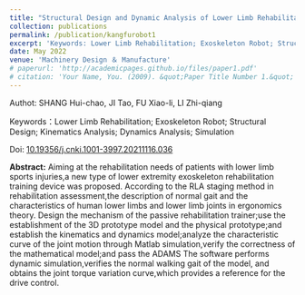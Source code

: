 ```yaml
---
title: "Structural Design and Dynamic Analysis of Lower Limb Rehabilitation Robot"
collection: publications
permalink: /publication/kangfurobot1
excerpt: 'Keywords: Lower Limb Rehabilitation; Exoskeleton Robot; Structural Design; Kinematics Analysis; Dynamics Analysis; Simulation'
date: May 2022
venue: 'Machinery Design ＆ Manufacture'
# paperurl: 'http://academicpages.github.io/files/paper1.pdf'
# citation: 'Your Name, You. (2009). &quot;Paper Title Number 1.&quot; <i>Journal 1</i>. 1(1).'
---
```

Authot: SHANG Hui-chao, JI Tao, FU Xiao-li, LI Zhi-qiang

Keywords：Lower Limb Rehabilitation; Exoskeleton Robot; Structural Design; Kinematics Analysis; Dynamics Analysis; Simulation

Doi: [10.19356/j.cnki.1001-3997.20211116.036](https://doi.org/10.19356/j.cnki.1001-3997.20211116.036)

**Abstract:**
Aiming at the rehabilitation needs of patients with lower limb sports injuries,a new type of 
lower extremity exoskeleton rehabilitation training device was proposed. According to the RLA 
staging method in rehabilitation assessment,the description of normal gait and the characteristics
of human lower limbs and lower limb joints in ergonomics theory. Design the mechanism of the
passive rehabilitation trainer;use the establishment of the 3D prototype model and the physical
prototype;and establish the kinematics and dynamics model;analyze the characteristic curve of the 
joint motion through Matlab simulation,verify the correctness of the mathematical model;and pass 
the ADAMS The software performs dynamic simulation,verifies the normal walking gait of the model,
and obtains the joint torque variation curve,which provides a reference for the drive control.
